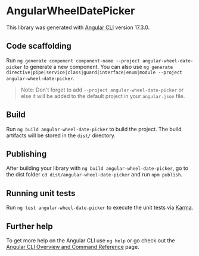 # AngularWheelDatePicker

This library was generated with [Angular CLI](https://github.com/angular/angular-cli) version 17.3.0.

## Code scaffolding

Run `ng generate component component-name --project angular-wheel-date-picker` to generate a new component. You can also use `ng generate directive|pipe|service|class|guard|interface|enum|module --project angular-wheel-date-picker`.
> Note: Don't forget to add `--project angular-wheel-date-picker` or else it will be added to the default project in your `angular.json` file. 

## Build

Run `ng build angular-wheel-date-picker` to build the project. The build artifacts will be stored in the `dist/` directory.

## Publishing

After building your library with `ng build angular-wheel-date-picker`, go to the dist folder `cd dist/angular-wheel-date-picker` and run `npm publish`.

## Running unit tests

Run `ng test angular-wheel-date-picker` to execute the unit tests via [Karma](https://karma-runner.github.io).

## Further help

To get more help on the Angular CLI use `ng help` or go check out the [Angular CLI Overview and Command Reference](https://angular.io/cli) page.
